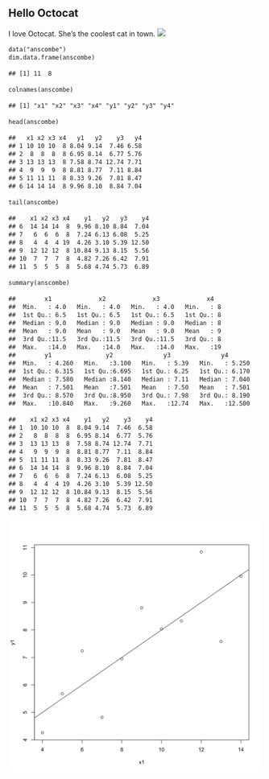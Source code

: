 Hello Octocat
-------------

I love Octocat. She’s the coolest cat in town.
![](https://dl.dropboxusercontent.com/u/11805474/painblogr/biostats/assignments/octocat.png)

    data("anscombe")
    dim.data.frame(anscombe)

    ## [1] 11  8

    colnames(anscombe)

    ## [1] "x1" "x2" "x3" "x4" "y1" "y2" "y3" "y4"

    head(anscombe)

    ##   x1 x2 x3 x4   y1   y2    y3   y4
    ## 1 10 10 10  8 8.04 9.14  7.46 6.58
    ## 2  8  8  8  8 6.95 8.14  6.77 5.76
    ## 3 13 13 13  8 7.58 8.74 12.74 7.71
    ## 4  9  9  9  8 8.81 8.77  7.11 8.84
    ## 5 11 11 11  8 8.33 9.26  7.81 8.47
    ## 6 14 14 14  8 9.96 8.10  8.84 7.04

    tail(anscombe)

    ##    x1 x2 x3 x4    y1   y2   y3    y4
    ## 6  14 14 14  8  9.96 8.10 8.84  7.04
    ## 7   6  6  6  8  7.24 6.13 6.08  5.25
    ## 8   4  4  4 19  4.26 3.10 5.39 12.50
    ## 9  12 12 12  8 10.84 9.13 8.15  5.56
    ## 10  7  7  7  8  4.82 7.26 6.42  7.91
    ## 11  5  5  5  8  5.68 4.74 5.73  6.89

    summary(anscombe)

    ##        x1             x2             x3             x4    
    ##  Min.   : 4.0   Min.   : 4.0   Min.   : 4.0   Min.   : 8  
    ##  1st Qu.: 6.5   1st Qu.: 6.5   1st Qu.: 6.5   1st Qu.: 8  
    ##  Median : 9.0   Median : 9.0   Median : 9.0   Median : 8  
    ##  Mean   : 9.0   Mean   : 9.0   Mean   : 9.0   Mean   : 9  
    ##  3rd Qu.:11.5   3rd Qu.:11.5   3rd Qu.:11.5   3rd Qu.: 8  
    ##  Max.   :14.0   Max.   :14.0   Max.   :14.0   Max.   :19  
    ##        y1               y2              y3              y4        
    ##  Min.   : 4.260   Min.   :3.100   Min.   : 5.39   Min.   : 5.250  
    ##  1st Qu.: 6.315   1st Qu.:6.695   1st Qu.: 6.25   1st Qu.: 6.170  
    ##  Median : 7.580   Median :8.140   Median : 7.11   Median : 7.040  
    ##  Mean   : 7.501   Mean   :7.501   Mean   : 7.50   Mean   : 7.501  
    ##  3rd Qu.: 8.570   3rd Qu.:8.950   3rd Qu.: 7.98   3rd Qu.: 8.190  
    ##  Max.   :10.840   Max.   :9.260   Max.   :12.74   Max.   :12.500

    ##    x1 x2 x3 x4    y1   y2    y3    y4
    ## 1  10 10 10  8  8.04 9.14  7.46  6.58
    ## 2   8  8  8  8  6.95 8.14  6.77  5.76
    ## 3  13 13 13  8  7.58 8.74 12.74  7.71
    ## 4   9  9  9  8  8.81 8.77  7.11  8.84
    ## 5  11 11 11  8  8.33 9.26  7.81  8.47
    ## 6  14 14 14  8  9.96 8.10  8.84  7.04
    ## 7   6  6  6  8  7.24 6.13  6.08  5.25
    ## 8   4  4  4 19  4.26 3.10  5.39 12.50
    ## 9  12 12 12  8 10.84 9.13  8.15  5.56
    ## 10  7  7  7  8  4.82 7.26  6.42  7.91
    ## 11  5  5  5  8  5.68 4.74  5.73  6.89

<img src="./figures/xy_plot-1.svg" style="display: block; margin: auto;" />
